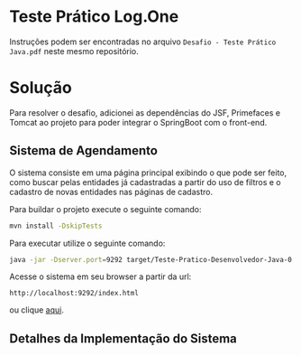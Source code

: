 # Teste Prático Log.One

Instruções podem ser encontradas no arquivo ```Desafio - Teste Prático Java.pdf``` neste mesmo repositório.

# Solução

Para resolver o desafio, adicionei as dependências do JSF, Primefaces e Tomcat ao projeto para poder integrar o SpringBoot com o front-end.

## Sistema de Agendamento

O sistema consiste em uma página principal exibindo o que pode ser feito, como buscar pelas entidades já cadastradas a partir do uso de filtros e o cadastro de novas entidades nas páginas de cadastro.

Para buildar o projeto execute o seguinte comando:
``` bash 
mvn install -DskipTests
```

Para executar utilize o seguinte comando:
``` bash 
java -jar -Dserver.port=9292 target/Teste-Pratico-Desenvolvedor-Java-0.0.1-SNAPSHOT.jar
```

Acesse o sistema em seu browser a partir da url:
```http request
http://localhost:9292/index.html
```
ou clique [aqui](http://localhost:9292/index.html).

## Detalhes da Implementação do Sistema

